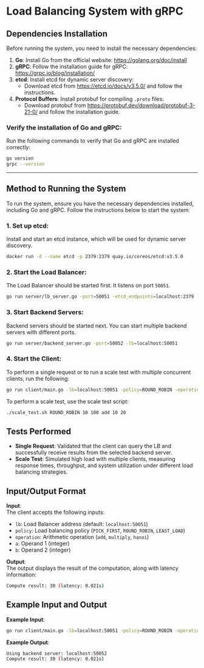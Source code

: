 
# Load Balancing System with gRPC

## Dependencies Installation

Before running the system, you need to install the necessary dependencies:

1. **Go**: Install Go from the official website: https://golang.org/doc/install
2. **gRPC**: Follow the installation guide for gRPC: https://grpc.io/blog/installation/
3. **etcd**: Install etcd for dynamic server discovery:
   - Download etcd from https://etcd.io/docs/v3.5.0/ and follow the instructions.
4. **Protocol Buffers**: Install protobuf for compiling `.proto` files:
   - Download protobuf from https://protobuf.dev/download/protobuf-3-21-0/ and follow the installation guide.

### Verify the installation of Go and gRPC:
Run the following commands to verify that Go and gRPC are installed correctly:
```bash
go version
grpc --version
```

---

## Method to Running the System

To run the system, ensure you have the necessary dependencies installed, including Go and gRPC. Follow the instructions below to start the system:

### 1. Set up etcd:
Install and start an etcd instance, which will be used for dynamic server discovery.

```bash
docker run -d --name etcd -p 2379:2379 quay.io/coreos/etcd:v3.5.0
```

### 2. Start the Load Balancer:
The Load Balancer should be started first. It listens on port `50051`.

```bash
go run server/lb_server.go -port=50051 -etcd_endpoints=localhost:2379
```

### 3. Start Backend Servers:
Backend servers should be started next. You can start multiple backend servers with different ports.

```bash
go run server/backend_server.go -port=50052 -lb=localhost:50051
```

### 4. Start the Client:
To perform a single request or to run a scale test with multiple concurrent clients, run the following:

```bash
go run client/main.go -lb=localhost:50051 -policy=ROUND_ROBIN -operation=add -a=10 -b=20
```

To perform a scale test, use the scale test script:

```bash
./scale_test.sh ROUND_ROBIN 10 100 add 10 20
```

## Tests Performed

- **Single Request**: Validated that the client can query the LB and successfully receive results from the selected backend server.
- **Scale Test**: Simulated high load with multiple clients, measuring response times, throughput, and system utilization under different load balancing strategies.

## Input/Output Format

**Input**:  
The client accepts the following inputs:
- `lb`: Load Balancer address (default: `localhost:50051`)
- `policy`: Load balancing policy (`PICK_FIRST`, `ROUND_ROBIN`, `LEAST_LOAD`)
- `operation`: Arithmetic operation (`add`, `multiply`, `hanoi`)
- `a`: Operand 1 (integer)
- `b`: Operand 2 (integer)

**Output**:  
The output displays the result of the computation, along with latency information:

```bash
Compute result: 30 (latency: 0.021s)
```

## Example Input and Output

**Example Input**:
```bash
go run client/main.go -lb=localhost:50051 -policy=ROUND_ROBIN -operation=add -a=10 -b=20
```

**Example Output**:
```bash
Using backend server: localhost:50052
Compute result: 30 (latency: 0.021s)
```
